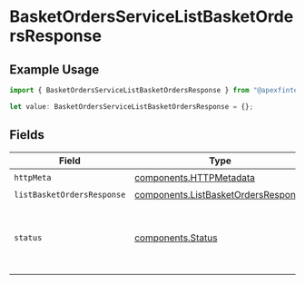 # BasketOrdersServiceListBasketOrdersResponse

## Example Usage

```typescript
import { BasketOrdersServiceListBasketOrdersResponse } from "@apexfintechsolutions/ascend-sdk/models/operations";

let value: BasketOrdersServiceListBasketOrdersResponse = {};
```

## Fields

| Field                                                                                            | Type                                                                                             | Required                                                                                         | Description                                                                                      |
| ------------------------------------------------------------------------------------------------ | ------------------------------------------------------------------------------------------------ | ------------------------------------------------------------------------------------------------ | ------------------------------------------------------------------------------------------------ |
| `httpMeta`                                                                                       | [components.HTTPMetadata](../../models/components/httpmetadata.md)                               | :heavy_check_mark:                                                                               | N/A                                                                                              |
| `listBasketOrdersResponse`                                                                       | [components.ListBasketOrdersResponse](../../models/components/listbasketordersresponse.md)       | :heavy_minus_sign:                                                                               | OK                                                                                               |
| `status`                                                                                         | [components.Status](../../models/components/status.md)                                           | :heavy_minus_sign:                                                                               | INVALID_ARGUMENT: The correspondent_id or the basket_id could not be determined for the request. |